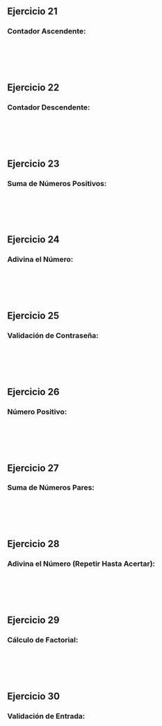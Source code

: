 <h2> Ejercicio 21 </h2>
<h3> Contador Ascendente: </h3>
<pre>
    <code>
    </code>
</pre>
<br>    

<h2> Ejercicio 22 </h2>
<h3> Contador Descendente: </h3>
<pre>
    <code>
    </code>
</pre>
<br>    

<h2> Ejercicio 23 </h2>
<h3> Suma de Números Positivos: </h3>
<pre>
    <code>
    </code>
</pre>
<br>    

<h2> Ejercicio 24 </h2>
<h3> Adivina el Número: </h3>
<pre>
    <code>
    </code>
</pre>
<br>    

<h2> Ejercicio 25 </h2>
<h3> Validación de Contraseña: </h3>
<pre>
    <code>
    </code>
</pre>
<br>    

<h2> Ejercicio 26 </h2>
<h3> Número Positivo: </h3>
<pre>
    <code>
    </code>
</pre>
<br>    

<h2> Ejercicio 27 </h2>
<h3> Suma de Números Pares: </h3>
<pre>
    <code>
    </code>
</pre>
<br>    

<h2> Ejercicio 28 </h2>
<h3> Adivina el Número (Repetir Hasta Acertar): </h3>
<pre>
    <code>
    </code>
</pre>
<br>    

<h2> Ejercicio 29 </h2>
<h3> Cálculo de Factorial: </h3>
<pre>
    <code>
    </code>
</pre>
<br>    

<h2> Ejercicio 30 </h2>
<h3> Validación de Entrada: </h3>
<pre>
    <code>
    </code>
</pre>
<br>    